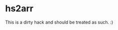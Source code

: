 hs2arr
================================================================================

This is a dirty hack and should be treated as such. :)
